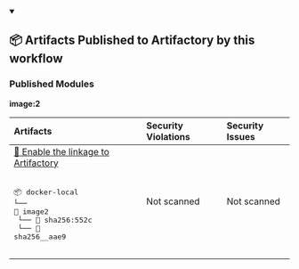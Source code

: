 


<details open>

<summary> <h2> 📦 Artifacts Published to Artifactory by this workflow </h2></summary><p></p>



<h3>Published Modules</h3>



**image:2**



| Artifacts | Security Violations | Security Issues |
| :------------ | :--------------------- | :------------------ |
| <a href="https://myplatform.com/">🐸 Enable the linkage to Artifactory</a><br><br><pre>📦 docker-local<br>└── 📁 image2<br>    └── 📁 sha256:552c<br>        └── 📄 sha256__aae9<br><br></pre> | Not scanned | Not scanned |


</details>


